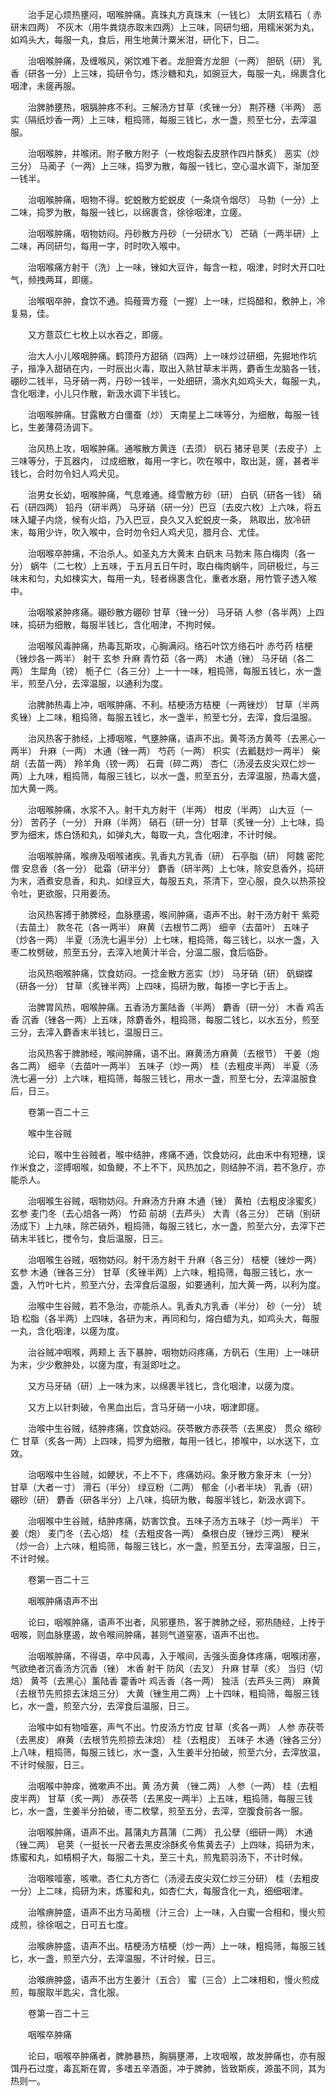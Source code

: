 <!-- { "loadSidebar": true } -->
　　治手足心烦热壅闷，咽喉肿痛。真珠丸方真珠末（一钱匕） 太阴玄精石（ 赤研末四两） 不灰木（用牛粪烧赤取末四两）上三味，同研匀细，用糯米粥为丸，如鸡头大，每服一丸，食后，用生地黄汁粟米泔，研化下，日二。

　　治咽喉肿痛，及缠喉风，粥饮难下者。龙胆膏方龙胆（一两） 胆矾（研） 乳香（研各一分）上三味，捣研令匀，炼沙糖和丸，如豌豆大，每服一丸，绵裹含化咽津，未瘥再服。

　　治脾肺壅热，咽膈肿疼不利。三解汤方甘草（炙锉一分） 荆芥穗（半两） 恶实（隔纸炒香一两）上三味，粗捣筛，每服三钱匕，水一盏，煎至七分，去滓温服。

　　治咽喉肿，并喉闭。附子散方附子（一枚炮裂去皮脐作四片酥炙） 恶实（炒三分） 马蔺子（一两）上三味，捣罗为散，每服一钱匕，空心温水调下，渐加至一钱半。

　　治咽喉肿痛，咽物不得。蛇蜕散方蛇蜕皮（一条烧令烟尽） 马勃（一分）上二味，捣罗为散，每服一钱匕，以绵裹含，徐徐咽津，立瘥。

　　治咽喉肿痛，咽物妨闷。丹砂散方丹砂（一分研水飞） 芒硝（一两半研）上二味，再同研匀，每用一字，时时吹入喉中。

　　治咽喉痛方射干（洗）上一味，锉如大豆许，每含一粒，咽津，时时大开口吐气，频拽两耳，即瘥。

　　治喉咽卒肿，食饮不通。捣薤膏方薤（一握）上一味，烂捣醋和，敷肿上，冷复易，佳。

　　又方薏苡仁七枚上以水吞之，即瘥。

　　治大人小儿喉咽肿痛。鹤顶丹方甜硝（四两）上一味炒过研细，先掘地作坑子，揩净入甜硝在内，一时辰出火毒，取出入熟甘草末半两，麝香生龙脑各一钱，硼砂二钱半，马牙硝一两，丹砂一钱半，一处细研，滴水丸如鸡头大，每服一丸，含化咽津，小儿只作散，新汲水调下半钱匕。

　　治咽喉肿痛。甘露散方白僵蚕（炒） 天南星上二味等分，为细散，每服一钱匕，生姜薄荷汤调下。

　　治风热上攻，咽喉肿痛。通喉散方黄连（去须） 矾石 猪牙皂荚（去皮子）上三味等分，于瓦器内， 过成细散，每用一字匕，吹在喉中，取出涎，瘥，甚者半钱匕，合时勿令妇人鸡犬见。

　　治男女长幼，咽喉肿痛，气息难通。绛雪散方砂（研） 白矾（研各一钱） 硝石（研四两） 铅丹（研半两） 马牙硝（研一分）巴豆（去皮六枚）上六味，将五味入罐子内烧，候有火焰，乃入巴豆，良久又入蛇蜕皮一条， 熟取出，放冷研末，每用少许，吹入喉中，合时勿令妇人鸡犬见，腊月合、尤佳。

　　治咽喉卒肿痛，不治杀人。如圣丸方大黄末 白矾末 马勃末 陈白梅肉（各一分） 蜗牛（二七枚）上五味，于五月五日午时，取白梅肉蜗牛，同研极烂，与三味末和匀，丸如楝实大，每用一丸，轻者绵裹含化，重者水磨，用竹管子透入喉中。

　　治咽喉紧肿疼痛。硼砂散方硼砂 甘草（锉一分） 马牙硝 人参（各半两）上四味，捣研为细散，每服半钱匕，含化咽津，不拘时候。

　　治咽喉风毒肿痛，热毒瓦斯攻，心胸满闷。络石叶饮方络石叶 赤芍药 桔梗（锉炒各一两半） 射干 玄参 升麻 青竹茹（各一两） 木通（锉） 马牙硝（各二两） 生犀角（镑） 栀子仁（各三分）上一十一味，粗捣筛，每服五钱匕，水一盏半，煎至八分，去滓温服，以通利为度。

　　治脾肺热毒上冲，咽喉肿痛、不利。桔梗汤方桔梗（一两锉炒） 甘草（半两炙锉）上二味，粗捣筛，每服五钱匕，水一盏半，煎至七分，去滓，食后温服。

　　治风热客于肺经，上搏咽喉，气壅肿痛，语声不出。黄芩汤方黄芩（去黑心一两半） 升麻（一两） 木通（锉一两） 芍药（一两） 枳实（去瓤麸炒一两半） 柴胡（去苗一两） 羚羊角（镑一两） 石膏（碎二两） 杏仁（汤浸去皮尖双仁炒一两）上九味，粗捣筛，每服三钱匕，以水一盏，煎至五分，去滓温服，热毒大盛，加大黄一两。

　　治咽喉肿痛，水浆不入。射干丸方射干（半两） 柑皮（半两） 山大豆（一分） 苦药子（一分） 升麻（半两） 硝石（研一分）甘草（炙锉一分）上七味，捣罗为细末，炼白饧和丸，如弹丸大，每取一丸，含化咽津，不计时候。

　　治咽喉肿痛，喉痹及咽喉诸疾。乳香丸方乳香（研） 石亭脂（研） 阿魏 密陀僧 安息香（各一分） 砒霜（研半分） 麝香（研半两）上七味，除安息香外，捣研为末，酒煮安息香，和丸、如绿豆大，每服五丸，茶清下，空心服，良久以热茶投令吐，更欲服，只用姜汤。

　　治风热客搏于肺脾经，血脉壅遏，喉间肿痛，语声不出。射干汤方射干 紫菀（去苗土） 款冬花（各一两半） 麻黄（去根节二两） 细辛（去苗叶） 五味子（炒各一两） 半夏（汤洗七遍半分）上七味，粗捣筛，每三钱匕，以水一盏，入枣二枚劈破，煎至五分，去滓入地黄汁半合，分温二服，食后临卧。

　　治风热咽喉肿痛，饮食妨闷。一捻金散方恶实（炒） 马牙硝（研） 矾蝴蝶（研各一分） 甘草（炙锉半两）上四味，捣研为散，每掺一字匕于舌上。

　　治脾胃风热，咽喉肿痛。五香汤方薰陆香（半两） 麝香（研一分） 木香 鸡舌香 沉香（锉各一两）上五味，除麝香外，粗捣筛，每服二钱匕，以水五分，煎至三分，去滓入麝香末半钱匕，温服日三。

　　治风热客于脾肺经，喉间肿痛，语不出。麻黄汤方麻黄（去根节） 干姜（炮各二两） 细辛（去苗叶一两半） 五味子（炒一两） 桂（去粗皮半两） 半夏（汤洗七遍一分）上六味，粗捣筛，每服三钱匕，用水一盏，煎至七分，去滓温服食后，日三。

　　卷第一百二十三

　　喉中生谷贼

　　论曰，喉中生谷贼者，喉中结肿，疼痛不通，饮食妨闷，此由禾中有短穗，误作米食之，涩搏咽喉，如鱼鲠，不上不下，风热加之，则结肿不消，若不急疗，亦能杀人。

　　治咽喉生谷贼，咽物妨闷。升麻汤方升麻 木通（锉） 黄柏（去粗皮涂蜜炙） 玄参 麦门冬（去心焙各一两） 竹茹 前胡（去芦头） 大青（各三分） 芒硝（别研汤成下）上九味，除芒硝外，粗捣筛，每服三钱匕，水一盏，煎至六分，去滓下芒硝末半钱匕，搅令匀，食后温服，日三。

　　治咽喉生谷贼，咽物妨闷。射干汤方射干 升麻（各三分） 桔梗（锉炒一两） 玄参 木通（锉各三分） 甘草（炙锉半两）上六味，粗捣筛，每服三钱匕，水一盏，入竹叶七片，煎至六分，去滓食后温服，如要通利，加大黄一两，以利为度。

　　治喉中生谷贼，若不急治，亦能杀人。乳香丸方乳香（半分） 砂（一分） 琥珀 松脂（各半两）上四味，各研为末，再同和匀，熔白蜡为丸，如鸡头大，每服一丸，含化咽津，以瘥为度。

　　治谷贼冲咽喉，两颊上 舌下暴肿，咽物妨闷疼痛，方矾石（生用）上一味研为末，少少敷肿处，以瘥为度，有涎即吐之。

　　又方马牙硝（研）上一味为末，以绵裹半钱匕，含化咽津，以瘥为度。

　　又方上以针刺破，令黑血出后，含马牙硝一小块，咽津即瘥。

　　治喉中生谷贼，结肿疼痛，饮食妨闷。茯苓散方赤茯苓（去黑皮） 贯众 缩砂仁 甘草（炙各一两）上四味，捣罗为细散，每用一钱匕，掺喉中，以水送下，立效。

　　治咽喉中生谷贼，如鲠状，不上不下，疼痛妨闷。象牙散方象牙末（一分） 甘草（大者一寸） 滑石（半分） 绿豆粉（二两） 郁金（小者半块） 乳香（研） 硼砂（研） 麝香（研各半分）上八味，捣研为散，每服半钱匕，新汲水调下。

　　治咽喉中生谷贼，结肿疼痛，妨害饮食。五味子汤方五味子（炒一两半） 干姜（炮） 麦门冬（去心焙） 桂（去粗皮各一两） 桑根白皮（锉炒三两） 粳米（炒一合）上六味，粗捣筛，每服三钱匕，水一盏，煎至五分，去滓温服，日三，不计时候。

　　卷第一百二十三

　　咽喉肿痛语声不出

　　论曰，咽喉肿痛，语声不出者，风邪壅热，客于脾肺之经，邪热随经，上抟于咽喉，则血脉壅遏，故令喉间肿痛，甚则气道窒塞，语声不出也。

　　治咽喉肿痛，不得语，卒中风毒，入于喉间，舌强头面身体疼痛，咽喉闭塞，气欲绝者沉香汤方沉香（锉） 木香 射干 防风（去叉） 升麻 甘草（炙） 当归（切焙） 黄芩（去黑心）薰陆香 藿香叶 鸡舌香（各一两） 独活（去芦头三两） 麻黄（去根节先煎掠去沫焙三分） 大黄（锉生用二两）上十四味，粗捣筛，每服三钱匕，水一盏，煎至六分，去滓食后温服，日三。

　　治喉中如有物噎塞，声气不出。竹皮汤方竹皮 甘草（炙各一两） 人参 赤茯苓（去黑皮） 麻黄（去根节先煎掠去沫焙） 桂（去粗皮） 五味子 木通（锉各三分）上八味，粗捣筛，每服三钱匕，水一盏，入生姜半分拍破，煎至六分，去滓放温，不计时候服，日三。

　　治咽喉中肿痒，微嗽声不出。黄 汤方黄 （锉二两） 人参（一两） 桂（去粗皮半两） 甘草（炙一两） 赤茯苓（去黑皮一两半）上五味，粗捣筛，每服三钱匕，水一盏，生姜半分拍破，枣二枚擘，煎至五分，去滓，空腹食前各一服。

　　治咽喉肿痛，语声不出。菖蒲丸方菖蒲（二两） 孔公孽（细研一两） 木通（锉二两） 皂荚（一挺长一尺者去黑皮涂酥炙令焦黄去子）上四味，捣研为末，炼蜜和丸，如梧桐子大，每服二十丸，至三十丸，煎鬼箭羽汤下，不计时候。

　　治咽喉噎塞，咳嗽。杏仁丸方杏仁（汤浸去皮尖双仁炒三分研） 桂（去粗皮一分）上二味，捣研为末，炼蜜和丸，如杏仁大，每服含化一丸，细细咽津。

　　治喉痹肿盛，语声不出方马蔺根（汁三合）上一味，入白蜜一合相和，慢火煎成煎，徐徐咽之，日可五七度。

　　治喉痹肿盛，语声不出。桔梗汤方桔梗（炒一两）上一味，粗捣筛，每服三钱匕，水一盏，煎至六分，去滓温服，不计时候，日三。

　　治喉痹肿盛，语声不出方生姜汁（五合） 蜜（三合）上二味相和，慢火煎成煎，每服取半匙尖，含化服。

　　卷第一百二十三

　　咽喉卒肿痛

　　论曰，咽喉卒肿痛者，脾肺暴热，胸膈壅滞，上攻咽喉，故发肿痛也，亦有服饵丹石过度，毒瓦斯在胃，多嗜五辛酒面，冲于脾肺，皆致斯疾，源虽不同，其为热则一。

